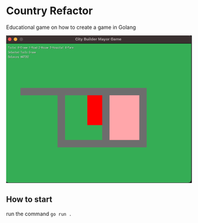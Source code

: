 # Country Refactor

Educational game on how to create a game in Golang

![GitHub Logo](https://github.com/rafaelmchaves/country-refactor/blob/main/game-image.png)
## How to start

run the command ``go run .``

